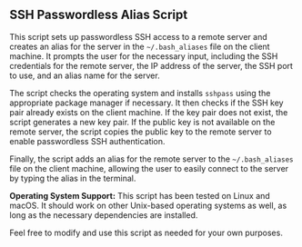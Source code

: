 ## SSH Passwordless Alias Script

This script sets up passwordless SSH access to a remote server and creates an alias for the server in the `~/.bash_aliases` file on the client machine. It prompts the user for the necessary input, including the SSH credentials for the remote server, the IP address of the server, the SSH port to use, and an alias name for the server.

The script checks the operating system and installs `sshpass` using the appropriate package manager if necessary. It then checks if the SSH key pair already exists on the client machine. If the key pair does not exist, the script generates a new key pair. If the public key is not available on the remote server, the script copies the public key to the remote server to enable passwordless SSH authentication.

Finally, the script adds an alias for the remote server to the `~/.bash_aliases` file on the client machine, allowing the user to easily connect to the server by typing the alias in the terminal.

**Operating System Support:** This script has been tested on Linux and macOS. It should work on other Unix-based operating systems as well, as long as the necessary dependencies are installed.

Feel free to modify and use this script as needed for your own purposes.
